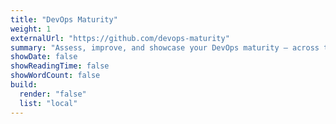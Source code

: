 ```yaml
---
title: "DevOps Maturity"
weight: 1
externalUrl: "https://github.com/devops-maturity"
summary: "Assess, improve, and showcase your DevOps maturity — across teams and organizations."
showDate: false
showReadingTime: false
showWordCount: false
build:
  render: "false"
  list: "local"
---
```

